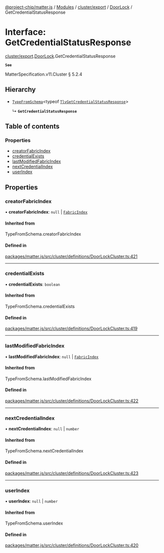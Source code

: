 [@project-chip/matter.js](../README.md) / [Modules](../modules.md) / [cluster/export](../modules/cluster_export.md) / [DoorLock](../modules/cluster_export.DoorLock.md) / GetCredentialStatusResponse

# Interface: GetCredentialStatusResponse

[cluster/export](../modules/cluster_export.md).[DoorLock](../modules/cluster_export.DoorLock.md).GetCredentialStatusResponse

**`See`**

MatterSpecification.v11.Cluster § 5.2.4

## Hierarchy

- [`TypeFromSchema`](../modules/tlv_export.md#typefromschema)\<typeof [`TlvGetCredentialStatusResponse`](../modules/cluster_export.DoorLock.md#tlvgetcredentialstatusresponse)\>

  ↳ **`GetCredentialStatusResponse`**

## Table of contents

### Properties

- [creatorFabricIndex](cluster_export.DoorLock.GetCredentialStatusResponse.md#creatorfabricindex)
- [credentialExists](cluster_export.DoorLock.GetCredentialStatusResponse.md#credentialexists)
- [lastModifiedFabricIndex](cluster_export.DoorLock.GetCredentialStatusResponse.md#lastmodifiedfabricindex)
- [nextCredentialIndex](cluster_export.DoorLock.GetCredentialStatusResponse.md#nextcredentialindex)
- [userIndex](cluster_export.DoorLock.GetCredentialStatusResponse.md#userindex)

## Properties

### creatorFabricIndex

• **creatorFabricIndex**: ``null`` \| [`FabricIndex`](../modules/datatype_export.md#fabricindex)

#### Inherited from

TypeFromSchema.creatorFabricIndex

#### Defined in

[packages/matter.js/src/cluster/definitions/DoorLockCluster.ts:421](https://github.com/project-chip/matter.js/blob/558e12c94a201592c28c7bc0743705360b3e5ca6/packages/matter.js/src/cluster/definitions/DoorLockCluster.ts#L421)

___

### credentialExists

• **credentialExists**: `boolean`

#### Inherited from

TypeFromSchema.credentialExists

#### Defined in

[packages/matter.js/src/cluster/definitions/DoorLockCluster.ts:419](https://github.com/project-chip/matter.js/blob/558e12c94a201592c28c7bc0743705360b3e5ca6/packages/matter.js/src/cluster/definitions/DoorLockCluster.ts#L419)

___

### lastModifiedFabricIndex

• **lastModifiedFabricIndex**: ``null`` \| [`FabricIndex`](../modules/datatype_export.md#fabricindex)

#### Inherited from

TypeFromSchema.lastModifiedFabricIndex

#### Defined in

[packages/matter.js/src/cluster/definitions/DoorLockCluster.ts:422](https://github.com/project-chip/matter.js/blob/558e12c94a201592c28c7bc0743705360b3e5ca6/packages/matter.js/src/cluster/definitions/DoorLockCluster.ts#L422)

___

### nextCredentialIndex

• **nextCredentialIndex**: ``null`` \| `number`

#### Inherited from

TypeFromSchema.nextCredentialIndex

#### Defined in

[packages/matter.js/src/cluster/definitions/DoorLockCluster.ts:423](https://github.com/project-chip/matter.js/blob/558e12c94a201592c28c7bc0743705360b3e5ca6/packages/matter.js/src/cluster/definitions/DoorLockCluster.ts#L423)

___

### userIndex

• **userIndex**: ``null`` \| `number`

#### Inherited from

TypeFromSchema.userIndex

#### Defined in

[packages/matter.js/src/cluster/definitions/DoorLockCluster.ts:420](https://github.com/project-chip/matter.js/blob/558e12c94a201592c28c7bc0743705360b3e5ca6/packages/matter.js/src/cluster/definitions/DoorLockCluster.ts#L420)
